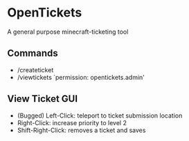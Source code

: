 # OpenTickets
A general purpose minecraft-ticketing tool


## Commands
- /createticket <issue>
- /viewtickets
`permission: opentickets.admin'

## View Ticket GUI
- (Bugged) Left-Click: teleport to ticket submission location
- Right-Click: increase priority to level 2
- Shift-Right-Click: removes a ticket and saves

